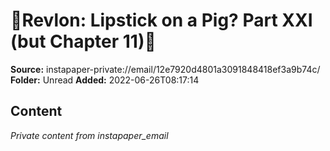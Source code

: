 # 💄Revlon: Lipstick on a Pig? Part XXI (but Chapter 11)💄

**Source:** instapaper-private://email/12e7920d4801a3091848418ef3a9b74c/
**Folder:** Unread
**Added:** 2022-06-26T08:17:14




## Content
*Private content from instapaper_email*

